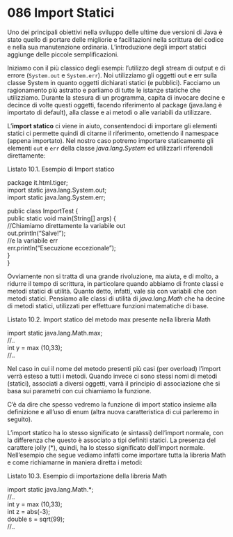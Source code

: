 # 086 Import Statici

Uno dei principali obiettivi nella sviluppo delle ultime due versioni di Java è stato quello di portare delle migliorie e facilitazioni nella scrittura del codice e nella sua manutenzione ordinaria. L’introduzione degli import statici aggiunge delle piccole semplificazioni.

Iniziamo con il più classico degli esempi: l’utilizzo degli stream di output e di errore \(`System.out` e `System.err`\). Noi utilizziamo gli oggetti out e err sulla classe System in quanto oggetti dichiarati statici \(e pubblici\). Facciamo un ragionamento più astratto e parliamo di tutte le istanze statiche che utilizziamo. Durante la stesura di un programma, capita di invocare decine e decince di volte questi oggetti, facendo riferimento al package \(java.lang è importato di default\), alla classe e ai metodi o alle variabili da utilizzare.

L’**import statico** ci viene in aiuto, consentendoci di importare gli elementi statici ci permette quindi di citarne il riferimento, omettendo il namespace \(appena importato\). Nel nostro caso potremo importare staticamente gli elementi `out` e `err` della classe _java.lang.System_ ed utilizzarli riferendoli direttamente:

Listato 10.1. Esempio di Import statico

package it.html.tiger;  
import static java.lang.System.out;  
import static java.lang.System.err;

public class ImportTest {  
public static void main\(String\[\] args\) {  
//Chiamiamo direttamente la variabile out  
out.println\(“Salve!”\);  
//e la variabile err  
err.println\(“Esecuzione eccezionale”\);  
}  
}

Ovviamente non si tratta di una grande rivoluzione, ma aiuta, e di molto, a ridurre il tempo di scrittura, in particolare quando abbiamo di fronte classi e metodi statici di utilità. Quanto detto, infatti, vale sia con variabili che con metodi statici. Pensiamo alle classi di utilità di _java.lang.Math_ che ha decine di metodi statici, utilizzati per effettuare funzioni matematiche di base.

Listato 10.2. Import statico del metodo max presente nella libreria Math

import static java.lang.Math.max;  
//..  
int y = max \(10,33\);  
//..

Nel caso in cui il nome del metodo presenti più casi \(per overload\) l’import verrà esteso a tutti i metodi. Quando invece ci sono stessi nomi di metodi \(statici\), associati a diversi oggetti, varrà il principio di associazione che si basa sui parametri con cui chiamiamo la funzione.

C’è da dire che spesso vedremo la funzione di import statico insieme alla definizione e all’uso di enum \(altra nuova caratteristica di cui parleremo in seguito\).

L’import statico ha lo stesso significato \(e sintassi\) dell’import normale, con la differenza che questo è associato a tipi definiti statici. La presenza del carattere jolly \(\*\), quindi, ha lo stesso significato dell’import normale. Nell’esempio che segue vediamo infatti come importare tutta la libreria Math e come richiamarne in maniera diretta i metodi:

Listato 10.3. Esempio di importazione della libreria Math

import static java.lang.Math.\*;  
//..  
int y = max \(10,33\);  
int z = abs\(-3\);  
double s = sqrt\(99\);  
//..

